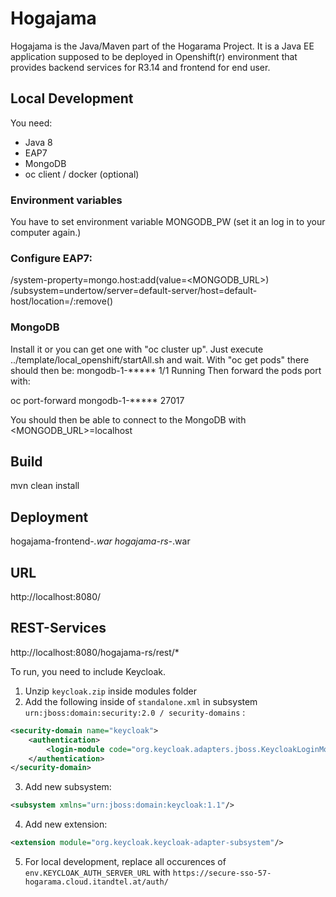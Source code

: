 # Hogajama

Hogajama is the Java/Maven part of the Hogarama Project.
It is a Java EE application supposed to be deployed in Openshift(r) environment that provides backend services for R3.14 and frontend for end user.

## Local Development

You need:
 * Java 8
 * EAP7
 * MongoDB
 * oc client / docker (optional)
 
### Environment variables
You have to set environment variable MONGODB_PW (set it an log in to your computer again.)

### Configure EAP7:
/system-property=mongo.host:add(value=<MONGODB_URL>)
/subsystem=undertow/server=default-server/host=default-host/location=\/:remove()

### MongoDB
Install it or you can get one with "oc cluster up".
Just execute ../template/local_openshift/startAll.sh and wait.
With "oc get pods" there should then be:
mongodb-1-*****      1/1       Running
Then forward the pods port with:

oc port-forward mongodb-1-***** 27017

You should then be able to connect to the MongoDB with <MONGODB_URL>=localhost


## Build
mvn clean install

## Deployment
hogajama-frontend-*.war
hogajama-rs-*.war

## URL
http://localhost:8080/

## REST-Services
http://localhost:8080/hogajama-rs/rest/*

To run, you need to include Keycloak.

1. Unzip `keycloak.zip` inside modules folder
2. Add the following inside of `standalone.xml` in subsystem `urn:jboss:domain:security:2.0 / security-domains` :

````xml
<security-domain name="keycloak">
    <authentication>
        <login-module code="org.keycloak.adapters.jboss.KeycloakLoginModule" flag="required"/>
    </authentication>
</security-domain>
````

3. Add new subsystem:

````xml
<subsystem xmlns="urn:jboss:domain:keycloak:1.1"/>
````

4. Add new extension:

````xml
<extension module="org.keycloak.keycloak-adapter-subsystem"/>
````

5. For local development, replace all occurences of `env.KEYCLOAK_AUTH_SERVER_URL` with `https://secure-sso-57-hogarama.cloud.itandtel.at/auth/`